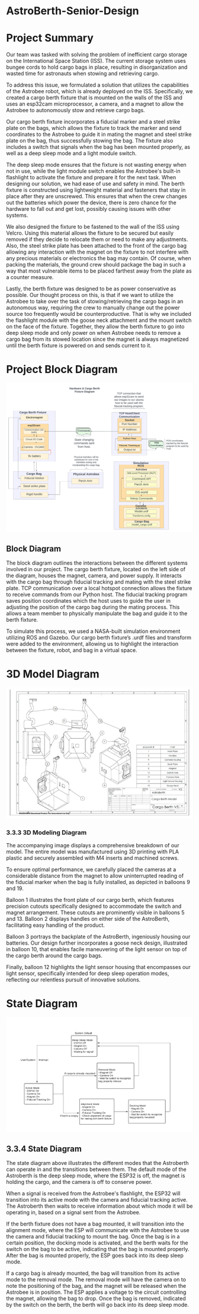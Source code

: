 # AstroBerth-Senior-Design
# Project Summary

Our team was tasked with solving the problem of inefficient cargo storage on the International Space Station (ISS). The current storage system uses bungee cords to hold cargo bags in place, resulting in disorganization and wasted time for astronauts when stowing and retrieving cargo.

To address this issue, we formulated a solution that utilizes the capabilities of the Astrobee robot, which is already deployed on the ISS. Specifically, we created a cargo berth fixture that is mounted on the walls of the ISS and uses an esp32cam microprocessor, a camera, and a magnet to allow the Astrobee to autonomously stow and retrieve cargo bags.

Our cargo berth fixture incorporates a fiducial marker and a steel strike plate on the bags, which allows the fixture to track the marker and send coordinates to the Astrobee to guide it in mating the magnet and steel strike plate on the bag, thus successfully stowing the bag. The fixture also includes a switch that signals when the bag has been mounted properly, as well as a deep sleep mode and a light module switch. 

The deep sleep mode ensures that the fixture is not wasting energy when not in use, while the light module switch enables the Astrobee's built-in flashlight to activate the fixture and prepare it for the next task. When designing our solution, we had ease of use and safety in mind. The berth fixture is constructed using lightweight material and fasteners that stay in place after they are unscrewed. This ensures that when the crew changes out the batteries which power the device, there is zero chance for the hardware to fall out and get lost, possibly causing issues with other systems.

We also designed the fixture to be fastened to the wall of the ISS using Velcro. Using this material allows the fixture to be secured but easily removed if they decide to relocate them or need to make any adjustments. Also, the steel strike plate has been attached to the front of the cargo bag allowing any interaction with the magnet on the fixture to not interfere with any precious materials or electronics the bag may contain. Of course, when packing the materials, the ground crew should package the bag in such a way that most vulnerable items to be placed farthest away from the plate as a counter measure.

Lastly, the berth fixture was designed to be as power conservative as possible. Our thought process on this, is that if we want to utilize the Astrobee to take over the task of stowing/retrieving the cargo bags in an autonomous way, requiring the crew to manually change out the power source too frequently would be counterproductive. That is why we included the flashlight module with the goose neck attachment and the mount switch on the face of the fixture. Together, they allow the berth fixture to go into deep sleep mode and only power on when Astrobee needs to remove a cargo bag from its stowed location since the magnet is always magnetized until the berth fixture is powered on and sends current to it.

# Project Block Diagram
![Alt text](/3_21_23%20Demo%20Block.png "Optional title")
## Block Diagram

The block diagram outlines the interactions between the different systems involved in our project. The cargo berth fixture, located on the left side of the diagram, houses the magnet, camera, and power supply. It interacts with the cargo bag through fiducial tracking and mating with the steel strike plate. TCP communication over a local hotspot connection allows the fixture to receive commands from our Python host. The fiducial tracking program saves position coordinates which the host uses to guide the user in adjusting the position of the cargo bag during the mating process. This allows a team member to physically manipulate the bag and guide it to the berth fixture.

To simulate this process, we used a NASA-built simulation environment utilizing ROS and Gazebo. Our cargo berth fixture’s .urdf files and transform were added to the environment, allowing us to highlight the interaction between the fixture, robot, and bag in a virtual space.

# 3D Model Diagram
![Alt text](/model_diagram.png "Optional title")

### 3.3.3 3D Modeling Diagram 

The accompanying image displays a comprehensive breakdown of our model. The entire model was manufactured using 3D printing with PLA plastic and securely assembled with M4 inserts and machined screws. 

To ensure optimal performance, we carefully placed the cameras at a considerable distance from the magnet to allow uninterrupted reading of the fiducial marker when the bag is fully installed, as depicted in balloons 9 and 19. 

Balloon 1 illustrates the front plate of our cargo berth, which features precision cutouts specifically designed to accommodate the switch and magnet arrangement. These cutouts are prominently visible in balloons 5 and 13. Balloon 2 displays handles on either side of the AstroBerth, facilitating easy handling of the product. 

Balloon 3 portrays the backplate of the AstroBerth, ingeniously housing our batteries. Our design further incorporates a goose neck design, illustrated in balloon 10, that enables facile maneuvering of the light sensor on top of the cargo berth around the cargo bags. 

Finally, balloon 12 highlights the light sensor housing that encompasses our light sensor, specifically intended for deep sleep operation modes, reflecting our relentless pursuit of innovative solutions.

# State Diagram

![Alt text](/state_diagram.png "Optional title")

## 3.3.4 State Diagram 

The state diagram above illustrates the different modes that the Astroberth can operate in and the transitions between them. The default mode of the Astroberth is the deep sleep mode, where the ESP32 is off, the magnet is holding the cargo, and the camera is off to conserve power. 

When a signal is received from the Astrobee's flashlight, the ESP32 will transition into its active mode with the camera and fiducial tracking active. The Astroberth then waits to receive information about which mode it will be operating in, based on a signal sent from the Astrobee.

If the berth fixture does not have a bag mounted, it will transition into the alignment mode, where the ESP will communicate with the Astrobee to use the camera and fiducial tracking to mount the bag. Once the bag is in a certain position, the docking mode is activated, and the berth waits for the switch on the bag to be active, indicating that the bag is mounted properly. After the bag is mounted properly, the ESP goes back into its deep sleep mode.

If a cargo bag is already mounted, the bag will transition from its active mode to the removal mode. The removal mode will have the camera on to note the positioning of the bag, and the magnet will be released when the Astrobee is in position. The ESP applies a voltage to the circuit controlling the magnet, allowing the bag to drop. Once the bag is removed, indicated by the switch on the berth, the berth will go back into its deep sleep mode.
